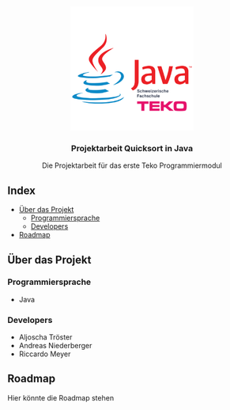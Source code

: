 
<!-- PROJECT LOGO -->
<br />
<p align="center">
  <a href="https://github.com/github_username/repo_name">
    <img src="Logo.png" alt="Logo" width="250" height="250">
  </a>

  <h3 align="center">Projektarbeit Quicksort in Java</h3>

  <p align="center">
    Die Projektarbeit für das erste Teko Programmiermodul
     </p>
</p>



<!-- TABLE OF CONTENTS -->
## Index

* [Über das Projekt](#über-das-projekt)
  * [Programmiersprache](#programmiersprache)
  * [Developers](#developers)
* [Roadmap](#roadmap)



<!-- ABOUT THE PROJECT -->
## Über das Projekt



### Programmiersprache

* Java

### Developers

* Aljoscha Tröster
* Andreas Niederberger
* Riccardo Meyer


<!-- ROADMAP -->
## Roadmap

Hier könnte die Roadmap stehen
